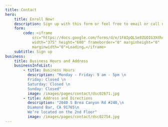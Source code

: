 ```yaml
---
title: Contact
hero:
    title: Enroll Now!
    description: Sign up with this form or feel free to email or call us directly!
    form:
        code: <iframe
            src="https://docs.google.com/forms/d/e/1FAIpQLSe8ZGOIG3XdhcNWZIIe4Pa31mej0rqZmoVFyeB8un-xkGaKCA/viewform?embedded=true"
            width="375" height="600" frameborder="0" marginheight="0"
            marginwidth="0">Loading…</iframe>
    subtitle: Sign up
business:
    title: Business Hours and Address
    businessInfoList:
        - title: Business Hours
          description: "Monday - Friday: 9 am - 5pm \n
          Friday: Closed \n
          Saturday: Closed \n
          Sunday: Closed"
          image: /images/pages/contact/dsc02671.jpg
        - title: Address and Directions
          description: "2040 S Brea Canyon Rd #240,\n
          Diamond Bar, CA 91765\n
          We’re located on the 2nd Floor"
          image: /images/pages/contact/dsc02754.jpg
---
```

